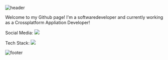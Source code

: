 
![header](https://capsule-render.vercel.app/api?type=slice&color=96b4ff&section=header&text=print('Welcome!');&rotate=8&fontSize=40&fontAlign=77&fontAlignY=20&fontColor=ffffff)

Welcome to my Github page! I'm a softwaredeveloper and currently working as a Crossplatform Appliation Developer!

Social Media: <a href="https://www.instagram.com/jake.seooo/" target="_blank"><img src="https://img.shields.io/badge/Instagram-E4405F?style=flat-square&logo=Instagram&logoColor=white"/></a>

Tech Stack: <img src="https://img.shields.io/badge/Flutter-02569B?style=flat-square&logo=Flutter&logoColor=white">

![footer](https://capsule-render.vercel.app/api?type=slice&color=96b4ff&section=footer&height=50)
